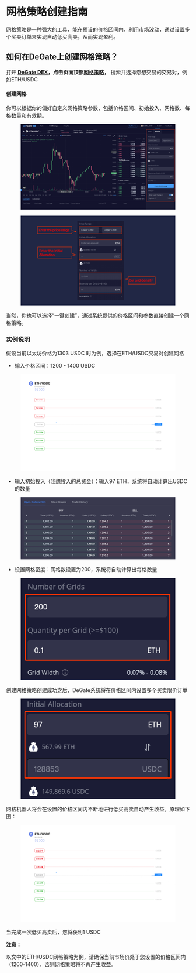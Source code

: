 # 网格策略创建指南

网格策略是一种强大的工具，能在预设的价格区间内，利用市场波动，通过设置多个买卖订单来实现自动低买高卖，从而实现盈利。&#x20;

## 如何在DeGate上创建网格策略？

打开 [**DeGate DEX**](https://app.degate.com/)**，**点击页面顶部[**网格策略**](https://app.degate.com/grid/USDC/ETH)**，** 搜索并选择您想交易的交易对，例如ETH/USDC

#### 创建网格

你可以根据你的偏好自定义网格策略参数，包括价格区间、初始投入、网格数、每格数量和有效期。

<figure><img src="../.gitbook/assets/image.png" alt=""><figcaption></figcaption></figure>

<figure><img src="../.gitbook/assets/image (1).png" alt=""><figcaption></figcaption></figure>

当然，你也可以选择“一键创建”，通过系统提供的价格区间和参数直接创建一个网格策略。

### 实例说明

假设当前以太坊价格为1303 USDC 时为例，选择在ETH/USDC交易对创建网格

* 输入价格区间：1200 - 1400 USDC

<figure><img src="../.gitbook/assets/image (2).png" alt=""><figcaption></figcaption></figure>

* 输入初始投入（我想投入的总资金）：输入97 ETH，系统将自动计算出USDC的数量

<figure><img src="../.gitbook/assets/image (3).png" alt=""><figcaption></figcaption></figure>

* 设置网格密度：网格数设置为200，系统将自动计算出每格数量

<figure><img src="../.gitbook/assets/image (4).png" alt=""><figcaption></figcaption></figure>

创建网格策略创建成功之后，DeGate系统将在价格区间内设置多个买卖限价订单

<figure><img src="../.gitbook/assets/image (5).png" alt=""><figcaption></figcaption></figure>

网格机器人将会在设置的价格区间内不断地进行低买高卖自动产生收益。原理如下图：

<figure><img src="../.gitbook/assets/Normal-Grid-CN-m (2) (1).gif" alt=""><figcaption></figcaption></figure>

当完成一次低买高卖后，您将获利1 USDC

**注意：**

以文中的ETH/USDC网格策略为例，请确保当前市场价处于您设置的价格区间内（1200-1400），否则网格策略将不再产生收益。
